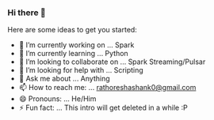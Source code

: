 ### Hi there 👋

Here are some ideas to get you started:

- 🔭 I’m currently working on ... Spark
- 🌱 I’m currently learning ... Python
- 👯 I’m looking to collaborate on ... Spark Streaming/Pulsar
- 🤔 I’m looking for help with ... Scripting
- 💬 Ask me about ... Anything
- 📫 How to reach me: ... rathoreshashank0@gmail.com
- 😄 Pronouns: ... He/Him
- ⚡ Fun fact: ... This intro will get deleted in a while :P
